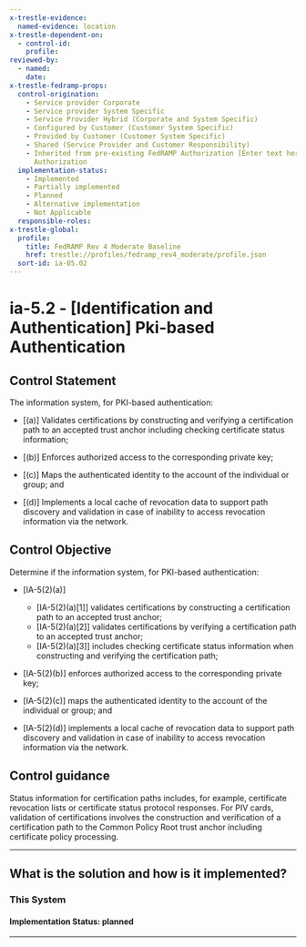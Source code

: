```yaml
---
x-trestle-evidence:
  named-evidence: location
x-trestle-dependent-on:
  - control-id:
    profile:
reviewed-by:
  - named:
    date:
x-trestle-fedramp-props:
  control-origination:
    - Service provider Corporate
    - Service provider System Specific
    - Service Provider Hybrid (Corporate and System Specific)
    - Configured by Customer (Customer System Specific)
    - Provided by Customer (Customer System Specific)
    - Shared (Service Provider and Customer Responsibility)
    - Inherited from pre-existing FedRAMP Authorization [Enter text here], Date of
      Authorization
  implementation-status:
    - Implemented
    - Partially implemented
    - Planned
    - Alternative implementation
    - Not Applicable
  responsible-roles:
x-trestle-global:
  profile:
    title: FedRAMP Rev 4 Moderate Baseline
    href: trestle://profiles/fedramp_rev4_moderate/profile.json
  sort-id: ia-05.02
---
```


# ia-5.2 - \[Identification and Authentication\] Pki-based Authentication

## Control Statement

The information system, for PKI-based authentication:

- \[(a)\] Validates certifications by constructing and verifying a certification path to an accepted trust anchor including checking certificate status information;

- \[(b)\] Enforces authorized access to the corresponding private key;

- \[(c)\] Maps the authenticated identity to the account of the individual or group; and

- \[(d)\] Implements a local cache of revocation data to support path discovery and validation in case of inability to access revocation information via the network.

## Control Objective

Determine if the information system, for PKI-based authentication:

- \[IA-5(2)(a)\]

  - \[IA-5(2)(a)[1]\] validates certifications by constructing a certification path to an accepted trust anchor;
  - \[IA-5(2)(a)[2]\] validates certifications by verifying a certification path to an accepted trust anchor;
  - \[IA-5(2)(a)[3]\] includes checking certificate status information when constructing and verifying the certification path;

- \[IA-5(2)(b)\] enforces authorized access to the corresponding private key;

- \[IA-5(2)(c)\] maps the authenticated identity to the account of the individual or group; and

- \[IA-5(2)(d)\] implements a local cache of revocation data to support path discovery and validation in case of inability to access revocation information via the network.

## Control guidance

Status information for certification paths includes, for example, certificate revocation lists or certificate status protocol responses. For PIV cards, validation of certifications involves the construction and verification of a certification path to the Common Policy Root trust anchor including certificate policy processing.

______________________________________________________________________

## What is the solution and how is it implemented?

<!-- For implementation status enter one of: implemented, partial, planned, alternative, not-applicable -->

<!-- Note that the list of rules under ### Rules: is read-only and changes will not be captured after assembly to JSON -->

### This System

<!-- Add implementation prose for the main This System component for control: ia-5.2 -->

#### Implementation Status: planned

______________________________________________________________________
